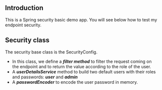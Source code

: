 ## Introduction
This is a Spring security basic demo app. You will see below how to test my endpoint security.

## Security class
The security base class is the SecurityConfig.
- In this class, we define a ***filter method*** to filter the request coming on the endpoint and to return 
  the value according to the role of the user.
- A ***userDetailsService*** method to build two default users with their roles and passwords: ***user*** and ***admin***
- A ***passwordEncoder*** to encode the user password in memory.
